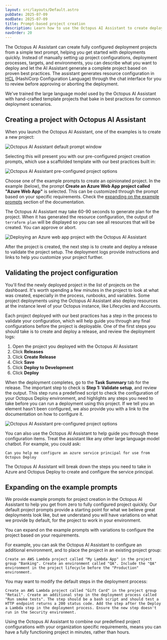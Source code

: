 ```yaml
---
layout: src/layouts/Default.astro
pubDate: 2025-07-09
modDate: 2025-07-09
title: Prompt-based project creation
description: Learn how to use the Octopus AI Assistant to create deployment projects from text prompts and customize projects for your requirements.
navOrder: 20
---
```


The Octopus AI Assistant can create fully configured deployment projects from a simple text prompt, helping you get started with deployments quickly. Instead of manually setting up project configurations, deployment processes, targets, and environments, you can describe what you want to deploy and let the AI Assistant generate a complete project based on proven best practices. The assistant generates resource configuration in [HCL](https://developer.hashicorp.com/terraform/language) (HashiCorp Configuration Language) through the chat interface for you to review before approving or aborting the deployment.

We've trained the large language model used by the Octopus AI Assistant with hand-crafted template projects that bake in best practices for common deployment scenarios.

## Creating a project with Octopus AI Assistant

When you launch the Octopus AI Assistant, one of the examples is to create a new project:

![Octopus AI Assistant default prompt window](/docs/img/octopus-ai-assistant/octopus-ai-assistant-project-creation-examples.png)

Selecting this will present you with our pre-configured project creation prompts, which use a scaffolded template with our best practices built in:

![Octopus AI Assistant pre-configured project options](/docs/img/octopus-ai-assistant/octopus-ai-assistant-project-creation-examples-2.png)

Choose one of the example prompts to create an opinionated project. In the example (below), the prompt **Create an Azure Web App project called "Azure Web App"** is selected. This can be customized through the prompt based on your specific requirements. Check the [expanding on the example prompts](#expanding-on-the-example-prompts) section of the documentation.

The Octopus AI Assistant may take 60-90 seconds to generate plan for the project. When it has generated the resource configuration, the output of `terraform plan` will be displayed so you can see all resources that will be created. You can approve or abort.

![Deploying an Azure web app project with the Octopus AI Assistant](/docs/img/octopus-ai-assistant/octopus-ai-assistant-project-create-azure-webapp.png)

After the project is created, the next step is to create and deploy a release to validate the project setup. The deployment logs provide instructions and links to help you customize your project further.

## Validating the project configuration

You'll find the newly deployed project in the list of projects on the dashboard. It's worth spending a few minutes in the project to look at what was created, especially in the process, runbooks, and variables. Some project deployments using the Octopus AI Assistant also deploy resources at the instance level of your Octopus instance, like Lifecycles and Accounts.

Each project deployed with our best practices has a step in the process to validate your configuration, which will help guide you through any final configurations before the project is deployable. One of the first steps you should take is to create and deploy a release, and review the deployment logs:

1. Open the project you deployed with the Octopus AI Assistant
2. Click **Releases**
3. Click **Create Release**
4. Click **Save**
5. Click **Deploy to Development**
6. Click **Deploy**

When the deployment completes, go to the **Task Summary** tab for the release. The important step to check is **Step 1: Validate setup**, and review the output. This step runs a predefined script to check the configuration of your Octopus Deploy environment, and highlights any steps you need to take before you can run a deployment using this project. If we tell you an element hasn't been configured, we also provide you with a link to the documentation on how to configure it.

![Octopus AI Assistant pre-configured project options](/docs/img/octopus-ai-assistant/octopus-ai-assistant-project-create-validate-setup.png)

You can also use the Octopus AI Assistant to help guide you through these configuration items. Treat the assistant like any other large language model chatbot. For example, you could ask:

```text
Can you help me configure an azure service principal for use from Octopus Deploy
```

The Octopus AI Assistant will break down the steps you need to take in Azure and Octopus Deploy to create and configure the service principal.

## Expanding on the example prompts

We provide example prompts for project creation in the Octopus AI Assistant to help you get from zero to fully configured project quickly. Our default project prompts provide a starting point for what we believe great deployments look like, but we understand you will have variations on what we provide by default, for the project to work in your environment.

You can expand on the example prompts with variations to configure the project based on your requirements.

For example, you can ask the Octopus AI Assistant to configure an additional environment, and to place the project in an existing project group:

```text
Create an AWS Lambda project called "My Lambda App" in the project group "Banking". Create an environment called "QA". Include the "QA" environment in the project lifecycle before the "Production" environment.
```

You may want to modify the default steps in the deployment process:

```text
Create an AWS Lambda project called "Gift Card" in the project group "Retail". Create an additional step in the deployment process called "Run smoke tests". The step should be a bash script and should test a HTTP endpoint returns a 200 status code. Add the step after the Deploy a Lambda step in the deployment process. Ensure the new step doesn't run in the Security environment.
```

Using the Octopus AI Assistant to combine our predefined project configurations with your organization specific requirements, means you can have a fully functioning project in minutes, rather than hours.
